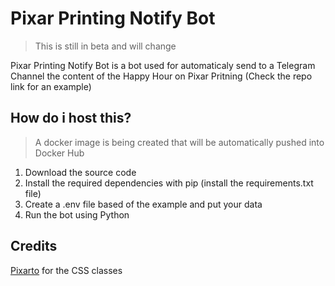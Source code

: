 # Pixar Printing Notify Bot

> This is still in beta and will change

Pixar Printing Notify Bot is a bot used for automaticaly send to a Telegram Channel the
content of the Happy Hour on Pixar Pritning (Check the repo link for an example)

## How do i host this?

> A docker image is being created that will be automatically pushed into Docker Hub

1. Download the source code
2. Install the required dependencies with pip (install the requirements.txt file)
3. Create a .env file based of the example and put your data
4. Run the bot using Python

## Credits

[Pixarto](https://github.com/MrTriad/pixarto) for the CSS classes

